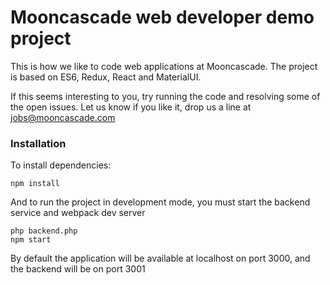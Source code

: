 # Mooncascade web developer demo project

This is how we like to code web applications at Mooncascade. The project is based on ES6, Redux, React and MaterialUI.

If this seems interesting to you, try running the code and resolving some of the open issues. Let us know if you like it, drop us a line at [jobs@mooncascade.com](mailto:jobs@mooncascade.com)

### Installation

To install dependencies:
```
npm install
```

And to run the project in development mode, you must start the backend service and webpack dev server
```
php backend.php
npm start
```

By default the application will be available at localhost on port 3000, and the backend will be on port 3001